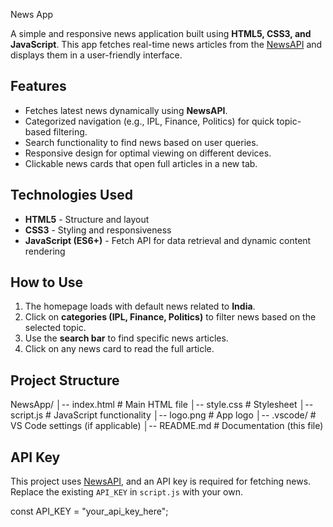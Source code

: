News App

A simple and responsive news application built using **HTML5, CSS3, and JavaScript**. This app fetches real-time news articles from the [NewsAPI](https://newsapi.org/) and displays them in a user-friendly interface.

## Features
- Fetches latest news dynamically using **NewsAPI**.
- Categorized navigation (e.g., IPL, Finance, Politics) for quick topic-based filtering.
- Search functionality to find news based on user queries.
- Responsive design for optimal viewing on different devices.
- Clickable news cards that open full articles in a new tab.

## Technologies Used
- **HTML5** - Structure and layout
- **CSS3** - Styling and responsiveness
- **JavaScript (ES6+)** - Fetch API for data retrieval and dynamic content rendering


## How to Use
1. The homepage loads with default news related to **India**.
2. Click on **categories (IPL, Finance, Politics)** to filter news based on the selected topic.
3. Use the **search bar** to find specific news articles.
4. Click on any news card to read the full article.

## Project Structure

NewsApp/
│-- index.html        # Main HTML file
│-- style.css         # Stylesheet
│-- script.js         # JavaScript functionality
│-- logo.png          # App logo
│-- .vscode/          # VS Code settings (if applicable)
│-- README.md         # Documentation (this file)


## API Key
This project uses [NewsAPI](https://newsapi.org/), and an API key is required for fetching news. Replace the existing `API_KEY` in `script.js` with your own.

const API_KEY = "your_api_key_here";


